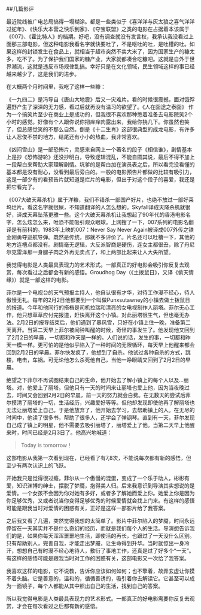 ##几篇影评

最近院线被广电总局搞得一塌糊涂。都是一些类似于《喜洋洋与灰太狼之喜气洋洋过蛇年》、《快乐大本营之快乐到家》、《夺宝联盟》之类的电影在占据着本该属于《007》、《霍比特人》的档期。好吧，没有调查就没有发言权，我承认我没看过上面那三部电影，但这种电影我看名字就快要吐了，不是呕吐的吐，是吐槽的吐。如果这样的封锁发生在食品上，就相当于超市突然不卖大米了，因为国家生产的糠太多，吃不了。为了保护我们国家的糠产业，大家就都凑合吃糠吧。这就是自外于世界潮流，这就是违反市场规律乱搞。幸好只是在文化领域，民生领域这样的事已经越来越少了，这是我们的进步。

在大概两个月时间里，我吃了这样一些糠：

《一九四二》是冯导自《唐山大地震》后又一灾难片。看的时候很震撼，面对饿殍遍野产生了深深的无力感，看过后就再没有温习的欲望了。《人在囧途之泰囧》 作为一个搞笑片至少在商业上是成功的，但我很不喜欢那种憋着准备去电影院笑2个小时的感觉。好像有个人跟你说你把痒痒肉露出来，我给你挠几下。你虽然也笑了，但总感觉笑的不那么自然。倒是《十二生肖》这部很典型的成龙电影，有许多让人忍俊不禁的地方，结尾还有小小的热血，我非常喜欢。

《凶间雪山》是一部恐怖片，灵感来自网上一个著名的段子《相信谁》，剧情基本上是抄《恐怖游轮》还没抄明白，导致逻辑混乱，不能自圆其说，最后不得不加上一段帮白来帮助大家理解剧情。坑爹的是帮白加在演员表之后，所以看完没看懂的基本都是没有耐心，没看到最后旁白的。一般的电影预告片都做的比较有吸引力，这是一部少有的看预告片就知道是烂片的电影，但出于对这个段子的喜爱，我还是把它看完了。

《007大破天幕杀机》属于洋糠，我们不错杀一部国产好片，也绝不放过一部好莱坞烂片。看这名字就很屎，不知道翻译的人怎么想的。Skyfall译成天降杀机就很好，译成天幕坠落更雅一些。这个大破天幕杀机让我想起了90年代的香港电影名字，怎么炫怎么来，唯恐不能吸引观众眼球。上网搜了一下，007系列的电影名翻译是有前科的。1983年上映的007：Never Say Never Again被译成007外传之铁金刚勇夺巡航导弹。既然是传统，那就不多评价了。片名还可以吐槽一下，其他的地方连槽点都没有。剧情毫无逻辑，大反派智商是硬伤，连女主都很丑，除了丹尼尔克雷泽那一身腱子肉之外再无卖点了，和上两部比起来让人大失所望。

我觉得电影是人类最具表现力的艺术形式。一部真正的好电影会吸引你反复去观赏，每次看过之后都会有新的感悟。Groudhog Day（《土拨鼠日》，又译《偷天情缘》）就是一部这样的电影。


菲尔是一个电视台的天气预报主持人，他自认很有才华，对待工作漫不经心，待人傲慢无礼。每年的2月2日他都要到一个叫做Punxsutawney的小镇去做土拨鼠日的报道。今年和他同行的搭档是司机拉瑞和漂亮的女电视制作人丽塔。菲尔无心工作，他只想草草应付完报道，赶快离开这个小镇。对此丽塔很生气，但也毫无办法。2月2日的报导结束后，他们遇到了暴风雪，只好在小镇上住一晚，准备第二天离开。当第二天早上菲尔被闹钟叫醒的时候，奇怪的事发生了。他发现他又回到了2月2日的早晨，一切都和昨天是一样的。人们说的话，发生的事，一切都和昨天一模一样。更可怕的是他似乎陷入了一种时间的无限循环，每天早上他醒来都会回到2月2日的早晨。菲尔快发疯了，他想到了自杀。他试过各种自杀的方式，跳楼，电击，车祸。可无论他怎么杀死他自己，当他一睁眼睛又回到了2月2日的早晨。

绝望之下菲尔不再试图结束自己的生命，他开始去了解小镇上的每个人以及...丽塔。对，他爱上了丽塔。但他只有一天的时间来让丽塔也爱上他，因为当夜晚过去，时间又会回到2月2日的早晨，前一天的努力就会白费。在无数天的尝试后菲尔摸清了丽塔的一切，生活经历，兴趣爱好等等。但他却发现即使他再了解丽塔也无法让丽塔爱上自己。于是他放弃了，他开始去学习，去帮助镇上的人。在无尽的时间中，他读了很多书，帮助了很多人，还学会了弹钢琴。直到有一天，菲尔发现自己成了镇上的明星，他不需要去吸引丽塔了，丽塔爱上了他。当第二天早上他醒来时，时间已经是2月3日了。他高兴地喊道：
>Today is tomorrow！

这部电影从我第一次看到现在，已经看了有7,8次，不能说每次都有新的感悟，但至少有两次认识上的飞跃。

开始我只是觉得很过瘾，菲尔从一个傲慢的混蛋，变成了一个乐于助人，彬彬有爱，知识渊博的绅士，摆脱了梦魇，抱得美人归。后来我意识到导演其实想说的是爱情。一个女孩不会因为你对她有多好，或者多了解她而爱上你。她爱上你是因为你足够优秀，又或者说当你变得足够优秀的时候爱情就会找上门来。有这样的感悟可能是跟我当时对爱情的困惑有关，正好是这样一部影片给了我答案。

之后我又看了几遍，突然觉得我想的太简单了。影片中菲尔陷入的梦魇，时间永远停留在一天其实并不是什么奇幻的经历，而就是我们每个人的生活。导演想告诉我们的是，如果你每天浑浑噩噩地生活，即使活的再长，也跟过了一天没什么区别。只有帮助别人，完善自我，才能走出梦魇，让生命得到升华。当时就惊出一身冷汗，想想自己有时漫不经心地待人，敷衍了事地工作，还真是过了好多个“一天”。有这样的感悟可能是跟我当时对工作的困惑有关，这部电影又一次给了我答案。


我喜欢这样的电影，它不说教，告诉你应该如何如何；也不擎着，故弄玄虚让你摸不着头脑。它是善意的，温和的，循循善诱的，吸引着你去解读它。它甚至可以成为一面镜子，每个人都能从其中照出自己的生活，找到自己的答案。

所以我觉得电影是人类最具表现力的艺术形式。一部真正的好电影需要你反复去观赏，才会在每次看过之后都有新的感悟。
